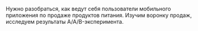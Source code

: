 Нужно разобраться, как ведут себя пользователи мобильного приложения по продаже продуктов питания.
Изучим воронку продаж, исследуем результаты A/A/B-эксперимента.
